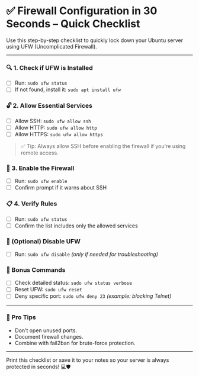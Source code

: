 # ✅ Firewall Configuration in 30 Seconds – Quick Checklist

Use this step-by-step checklist to quickly lock down your Ubuntu server using UFW (Uncomplicated Firewall).

---

### 🔍 1. Check if UFW is Installed

* [ ] Run: `sudo ufw status`
* [ ] If not found, install it: `sudo apt install ufw`

### 🔓 2. Allow Essential Services

* [ ] Allow SSH: `sudo ufw allow ssh`
* [ ] Allow HTTP: `sudo ufw allow http`
* [ ] Allow HTTPS: `sudo ufw allow https`

> ✅ Tip: Always allow SSH before enabling the firewall if you're using remote access.

### 🔐 3. Enable the Firewall

* [ ] Run: `sudo ufw enable`
* [ ] Confirm prompt if it warns about SSH

### 📋 4. Verify Rules

* [ ] Run: `sudo ufw status`
* [ ] Confirm the list includes only the allowed services

### 🛑 (Optional) Disable UFW

* [ ] Run: `sudo ufw disable` *(only if needed for troubleshooting)*

### 🔁 Bonus Commands

* [ ] Check detailed status: `sudo ufw status verbose`
* [ ] Reset UFW: `sudo ufw reset`
* [ ] Deny specific port: `sudo ufw deny 23` *(example: blocking Telnet)*

---

### 🧠 Pro Tips

* Don’t open unused ports.
* Document firewall changes.
* Combine with fail2ban for brute-force protection.

---

Print this checklist or save it to your notes so your server is always protected in seconds! 💻🛡️
